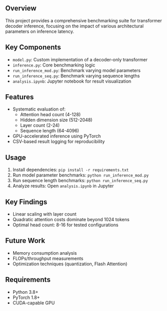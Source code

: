 ## Overview
This project provides a comprehensive benchmarking suite for transformer decoder inference, focusing on the impact of various architectural parameters on inference latency.

## Key Components
- `model.py`: Custom implementation of a decoder-only transformer
- `inference.py`: Core benchmarking logic
- `run_inference_mod.py`: Benchmark varying model parameters
- `run_inference_seq.py`: Benchmark varying sequence lengths
- `analysis.ipynb`: Jupyter notebook for result visualization

## Features
- Systematic evaluation of:
  - Attention head count (4-128)
  - Hidden dimension size (512-2048)
  - Layer count (2-24)
  - Sequence length (64-4096)
- GPU-accelerated inference using PyTorch
- CSV-based result logging for reproducibility

## Usage
1. Install dependencies: `pip install -r requirements.txt`
2. Run model parameter benchmarks: `python run_inference_mod.py`
3. Run sequence length benchmarks: `python run_inference_seq.py`
4. Analyze results: Open `analysis.ipynb` in Jupyter

## Key Findings
- Linear scaling with layer count
- Quadratic attention costs dominate beyond 1024 tokens
- Optimal head count: 8-16 for tested configurations

## Future Work
- Memory consumption analysis
- FLOPs/throughput measurements
- Optimization techniques (quantization, Flash Attention)

## Requirements
- Python 3.8+
- PyTorch 1.8+
- CUDA-capable GPU
